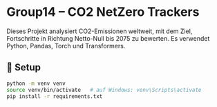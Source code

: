 # Group14 – CO2 NetZero Trackers

Dieses Projekt analysiert CO2-Emissionen weltweit, mit dem Ziel, Fortschritte in Richtung Netto-Null bis 2075 zu bewerten. Es verwendet Python, Pandas, Torch und Transformers.

## 🔧 Setup

```bash
python -m venv venv
source venv/bin/activate   # auf Windows: venv\Scripts\activate
pip install -r requirements.txt
